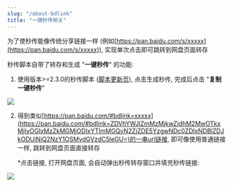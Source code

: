 ```yaml
---
slug: "/about-bdlink"
title: "一键秒传相关"
---
```


为了使秒传能像传统分享链接一样 (例如[https://pan.baidu.com/s/xxxxx](https://pan.baidu.com/s/xxxxx)), 实现单次点击即可跳转到网盘页面转存

秒传脚本自带了转存和生成 "**一键秒传**" 的功能:

1. 使用版本>=2.3.0的秒传脚本 ([脚本更新页](https://greasyfork.org/zh-CN/scripts/424574)), 点击生成秒传, 完成后点击 "**复制一键秒传**"

![](https://pic.rmb.bdstatic.com/bjh/bc4ce0e00904a2481577adb4249ef5a9.png)

2. 得到类似[https://pan.baidu.com/#bdlink=xxxxx](https://pan.baidu.com/#bdlink=ZDVhYWJlZmMzMjkwZjdhM2MwOTkxMjIyOGIxMzZkMGMjODIxYTlmMGQyN2ZjZDE5YzgwNDc0ZDIxNDBlZDJkODUjNjQ2NzY1OSMvdGVzdC5leGU=)的一串url链接, 即可像使用普通链接一样, 跳转到网盘页面直接转存
   
   *点击链接, 打开网盘页面, 会自动弹出秒传转存窗口并填充秒传链接:

![](https://pic.rmb.bdstatic.com/bjh/d90372a4c6192aaf186d9b544d220251.png)

